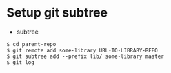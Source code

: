 # Setup git subtree

* subtree

```
$ cd parent-repo
$ git remote add some-library URL-TO-LIBRARY-REPO
$ git subtree add --prefix lib/ some-library master
$ git log
```



